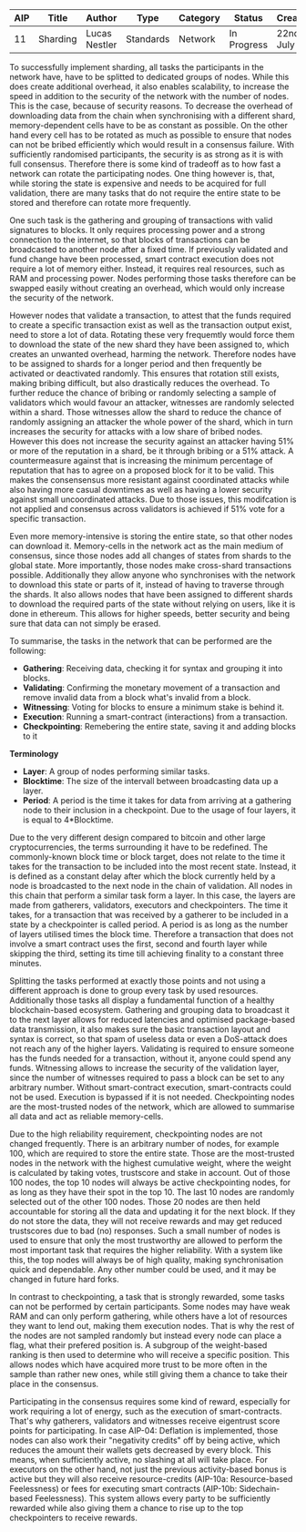 | AIP | Title | Author | Type | Category | Status | Created |
|---|---|---|---|---|---|---|
| 11 | Sharding | Lucas Nestler | Standards | Network | In Progress | 22nd of July |

To successfully implement sharding, all tasks the participants in the network have, have to be splitted to dedicated groups of nodes. While this does create additional overhead, it also enables scalability, to increase the speed in addition to the security of the network with the number of nodes. This is the case, because of security reasons. To decrease the overhead of downloading data from the chain when synchronising with a different shard, memory-dependent cells have to be as constant as possible. On the other hand every cell has to be rotated as much as possible to ensure that nodes can not be bribed efficiently which would result in a consensus failure. With sufficiently randomised participants, the security is as strong as it is with full consensus. Therefore there is some kind of tradeoff as to how fast a network can rotate the participating nodes. One thing however is, that, while storing the state is expensive and needs to be acquired for full validation, there are many tasks that do not require the entire state to be stored and therefore can rotate more frequently. 

One such task is the gathering and grouping of transactions with valid signatures to blocks. It only requires processing power and a strong connection to the internet, so that blocks of transactions can be broadcasted to another node after a fixed time. If previously validated and fund change have been processed, smart contract execution does not require a lot of memory either. Instead, it requires real resources, such as RAM and processing power. Nodes performing those tasks therefore can be swapped easily without creating an overhead, which would only increase the security of the network.

However nodes that validate a transaction, to attest that the funds required to create a specific transaction exist as well as the transaction output exist, need to store a lot of data. Rotating these very frequemtly would force them to download the state of the new shard they have been assigned to, which creates an unwanted overhead, harming the network. Therefore nodes have to be assigned to shards for a longer period and then frequently be activated or deactivated randomly. This ensures that rotation still exists, making bribing difficult, but also drastically reduces the overhead. To further reduce the chance of bribing or randomly selecting a sample of validators which would favour an attacker, witnesses are randomly selected within a shard. Those witnesses allow the shard to reduce the chance of randomly assigning an attacker the whole power of the shard, which in turn increases the security for attacks with a low share of bribed nodes. However this does not increase the security against an attacker having 51% or more of the reputation in a shard, be it through bribing or a 51% attack. A countermeasure against that is increasing the minimum percentage of reputation that has to agree on a proposed block for it to be valid. This makes the consensensus more resistant against coordinated attacks while also having more casual downtimes as well as having a lower security against small uncoordinated attacks. Due to those issues, this modifcation is not applied and consensus across validators is achieved if 51% vote for a specific transaction.

Even more memory-intensive is storing the entire state, so that other nodes can download it. Memory-cells in the network act as the main medium of consensus, since those nodes add all changes of states from shards to the global state. More importantly, those nodes make cross-shard transactions possible. Additionally they allow anyone who synchronises with the network to download this state or parts of it, instead of having to traverse through the shards. It also allows nodes that have been assigned to different shards to download the required parts of the state without relying on users, like it is done in ethereum. This allows for higher speeds, better security and being sure that data can not simply be erased.

To summarise, the tasks in the network that can be performed are the following: 
- **Gathering**: Receiving data, checking it for syntax and grouping it into blocks.
- **Validating**: Confirming the monetary movement of a transaction and remove invalid data from a block what's invalid from a block. 
- **Witnessing**: Voting for blocks to ensure a minimum stake is behind it.
- **Execution**: Running a smart-contract (interactions) from a transaction.
- **Checkpointing**: Remebering the entire state, saving it and adding blocks to it

**Terminology**
- **Layer**: A group of nodes performing similar tasks.
- **Blocktime**: The size of the intervall between broadcasting data up a layer.
- **Period**: A period is the time it takes for data from arriving at a gathering node to their inclusion in a checkpoint. Due to the usage of four layers, it is equal to 4*Blocktime.

Due to the very different design compared to bitcoin and other large cryptocurrencies, the terms surrounding it have to be redefined. The commonly-known block time or block target, does not relate to the time it takes for the transaction to be included into the most recent state. Instead, it is defined as a constant delay after which the block currently held by a node is broadcasted to the next node in the chain of validation. All nodes in this chain that perform a similar task form a layer. In this case, the layers are made from gatherers, validators, executors and checkpointers. The time it takes, for a transaction that was received by a gatherer to be included in a state by a checkpointer is called period. A period is as long as the number of layers utilised times the block time. Therefore a transaction that does not involve a smart contract uses the first, second and fourth layer while skipping the third, setting its time till achieving finality to a constant three minutes. 

Splitting the tasks performed at exactly those points and not using a different approach is done to group every task by used resources. Additionally those tasks all display a fundamental function of a healthy blockchain-based ecosystem. Gathering and grouping data to broadcast it to the next layer allows for reduced latencies and optimised package-based data transmission, it also makes sure the basic transaction layout and syntax is correct, so that spam of useless data or even a DoS-attack does not reach any of the higher layers. Validating is required to ensure someone has the funds needed for a transaction, without it, anyone could spend any funds. Witnessing allows to increase the security of the validation layer, since the number of witnesses required to pass a block can be set to any arbitrary number. Without smart-contract execution, smart-contracts could not be used. Execution is bypassed if it is not needed. Checkpointing nodes are the most-trusted nodes of the network, which are allowed to summarise all data and act as reliable memory-cells.

Due to the high reliability requirement, checkpointing nodes are not changed frequently. There is an arbitrary number of nodes, for example 100, which are required to store the entire state. Those are the most-trusted nodes in the network with the highest cumulative weight, where the weight is calculated by taking votes, trustscore and stake in account. Out of those 100 nodes, the top 10 nodes will always be active checkpointing nodes, for as long as they have their spot in the top 10. The last 10 nodes are randomly selected out of the other 100 nodes. Those 20 nodes are then held accountable for storing all the data and updating it for the next block. If they do not store the data, they will not receive rewards and may get reduced trustscores due to bad (no) responses. Such a small number of nodes is used to ensure that only the most trustworthy are allowed to perform the most important task that requires the higher reliability. With a system like this, the top nodes will always be of high quality, making synchronisation quick and dependable. Any other number could be used, and it may be changed in future hard forks.

In contrast to checkpointing, a task that is strongly rewarded, some tasks can not be performed by certain participants. Some nodes may have weak RAM and can only perform gathering, while others have a lot of resources they want to lend out, making them execution nodes. That is why the rest of the nodes are not sampled randomly but instead every node can place a flag, what their prefered position is. A subgroup of the weight-based ranking is then used to determine who will receive a specific position. This allows nodes which have acquired more trust to be more often in the sample than rather new ones, while still giving them a chance to take their place in the consensus. 

Participating in the consensus requires some kind of reward, especially for work requiring a lot of energy, such as the execution of smart-contracts. That's why gatherers, validators and witnesses receive eigentrust score points for participating. In case AIP-04: Deflation is implemented, those nodes can also work their "negativity credits" off by being active, which reduces the amount their wallets gets decreased by every block. This means, when sufficiently active, no slashing at all will take place. For executors on the other hand, not just the previous activity-based bonus is active but they will also receive resource-credits (AIP-10a: Resource-based Feelessness) or fees for executing smart contracts (AIP-10b: Sidechain-based Feelessness). This system allows every party to be sufficiently rewarded while also giving them a chance to rise up to the top checkpointers to receive rewards.